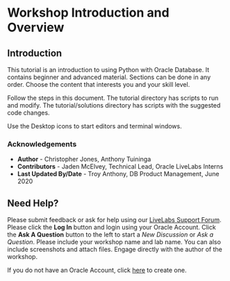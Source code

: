 # Workshop Introduction and Overview #

## Introduction

This tutorial is an introduction to using Python with Oracle Database. It contains beginner and advanced material. Sections can be done in any order. Choose the content that interests you and your skill level.

Follow the steps in this document. The tutorial directory has scripts to run and modify. The tutorial/solutions directory has scripts with the suggested code changes.

Use the Desktop icons to start editors and terminal windows.

### Acknowledgements

* **Author** - Christopher Jones, Anthony Tuininga
* **Contributors** - Jaden McElvey, Technical Lead, Oracle LiveLabs Interns
* **Last Updated By/Date** - Troy Anthony, DB Product Management, June 2020

## Need Help?
Please submit feedback or ask for help using our [LiveLabs Support Forum](https://community.oracle.com/tech/developers/categories/livelabsdiscussions). Please click the **Log In** button and login using your Oracle Account. Click the **Ask A Question** button to the left to start a *New Discussion* or *Ask a Question*.  Please include your workshop name and lab name.  You can also include screenshots and attach files.  Engage directly with the author of the workshop.

If you do not have an Oracle Account, click [here](https://profile.oracle.com/myprofile/account/create-account.jspx) to create one.
